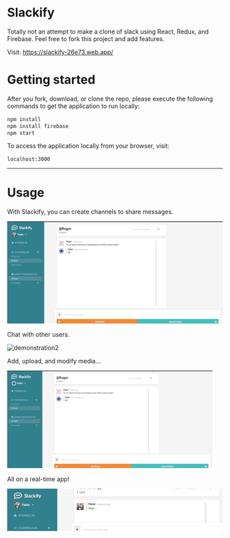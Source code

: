 # Slackify

Totally not an attempt to make a clone of slack using React, Redux, and Firebase. Feel free to fork this project and add features.

Visit: https://slackify-26e73.web.app/

# Getting started

After you fork, download, or clone the repo, please execute the following commands to get the application to run locally:

```
npm install
npm install firebase
npm start
```

To access the application locally from your browser, visit:
```
localhost:3000
```
***

# Usage

With Slackify, you can create channels to share messages.

![demonstration1](./gifs/add_channels.gif)


Chat with other users.

![demonstration2](./gifs/chat.gif)


Add, upload, and modify media...

![demonstration3](./gifs/save_avatar.gif)


All on a real-time app!

![demonstration4](./gifs/typing.gif)
